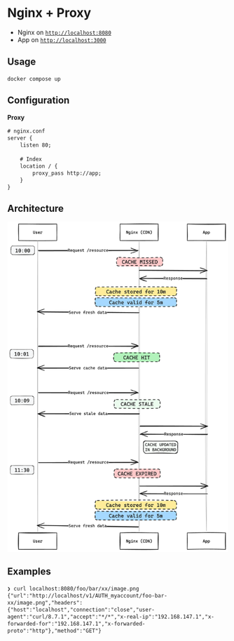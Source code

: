 # Nginx + Proxy

- Nginx on [`http://localhost:8080`](http://localhost:8080)
- App on [`http://localhost:3000`](http://localhost:3000)

## Usage

```
docker compose up
```

## Configuration

**Proxy**

```
# nginx.conf
server {
    listen 80;

    # Index
    location / {
        proxy_pass http://app;
    }
}
```

## Architecture

![](.docs/arch.png)

## Examples

```
❯ curl localhost:8080/foo/bar/xx/image.png
{"url":"http://localhost/v1/AUTH_myaccount/foo-bar-xx/image.png","headers":{"host":"localhost","connection":"close","user-agent":"curl/8.7.1","accept":"*/*","x-real-ip":"192.168.147.1","x-forwarded-for":"192.168.147.1","x-forwarded-proto":"http"},"method":"GET"}
```
